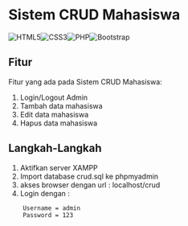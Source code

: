 # Sistem CRUD Mahasiswa

<img alt="HTML5" src="https://img.shields.io/badge/html5%20-%23E34F26.svg?&style=for-the-badge&logo=html5&logoColor=white"><img alt="CSS3" src="https://img.shields.io/badge/css3%20-%231572B6.svg?&style=for-the-badge&logo=css3&logoColor=white"><img alt="PHP" src="https://img.shields.io/badge/php-%23777BB4.svg?&style=for-the-badge&logo=php&logoColor=white"><img alt="Bootstrap" src="https://img.shields.io/badge/Bootstrap-563D7C?style=for-the-badge&logo=bootstrap&logoColor=white">


## Fitur

Fitur yang ada pada Sistem CRUD Mahasiswa:

1. Login/Logout Admin
2. Tambah data mahasiswa
3. Edit data mahasiswa
4. Hapus data mahasiswa

## Langkah-Langkah

1. Aktifkan server XAMPP
1. Import database crud.sql ke phpmyadmin
2. akses browser dengan url : localhost/crud
3. Login dengan :
 ```
     Username = admin 
     Password = 123 
 ```

